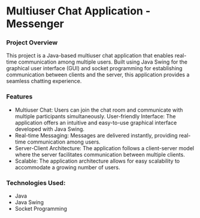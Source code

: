 # Multiuser Chat Application - **Messenger**
### Project Overview
This project is a Java-based multiuser chat application that enables real-time communication among multiple users. Built using Java Swing for the graphical user interface (GUI) and socket programming for establishing communication between clients and the server, this application provides a seamless chatting experience.

### Features
* Multiuser Chat: Users can join the chat room and communicate with multiple participants simultaneously.
 User-friendly Interface: The application offers an intuitive and easy-to-use graphical interface developed with Java Swing.
* Real-time Messaging: Messages are delivered instantly, providing real-time communication among users.
* Server-Client Architecture: The application follows a client-server model where the server facilitates communication between multiple clients.
* Scalable: The application architecture allows for easy scalability to accommodate a growing number of users.

### Technologies Used:
* Java
* Java Swing
* Socket Programming
